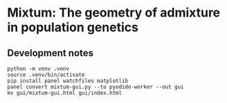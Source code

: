 # Mixtum: The geometry of admixture in population genetics

## Development notes
    python -m venv .venv
    source .venv/bin/activate
    pip install panel watchfiles matplotlib
    panel convert mixtum-gui.py --to pyodide-worker --out gui
    mv gui/mixtum-gui.html gui/index.html
